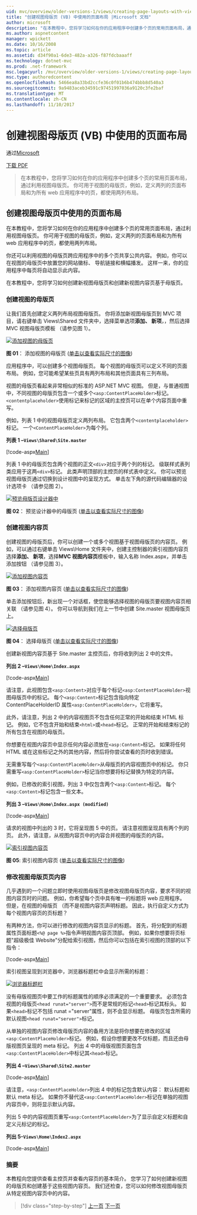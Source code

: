 ```yaml
---
uid: mvc/overview/older-versions-1/views/creating-page-layouts-with-view-master-pages-vb
title: "创建视图母版页 (VB) 中使用的页面布局 |Microsoft 文档"
author: microsoft
description: "在本教程中，您将学习如何在你的应用程序中创建多个页的常用页面布局，通过利用视图母版页。 你可以使用..."
ms.author: aspnetcontent
manager: wpickett
ms.date: 10/16/2008
ms.topic: article
ms.assetid: d34f90a1-6de3-482a-a326-f87fdcbaaaff
ms.technology: dotnet-mvc
ms.prod: .net-framework
msc.legacyurl: /mvc/overview/older-versions-1/views/creating-page-layouts-with-view-master-pages-vb
msc.type: authoredcontent
ms.openlocfilehash: 5466ea8a33bd2ccfe36c0f01b6b474bbb8d540a3
ms.sourcegitcommit: 9a9483aceb34591c97451997036a9120c3fe2baf
ms.translationtype: MT
ms.contentlocale: zh-CN
ms.lasthandoff: 11/10/2017
---
```

<a name="creating-page-layouts-with-view-master-pages-vb"></a>创建视图母版页 (VB) 中使用的页面布局
====================
通过[Microsoft](https://github.com/microsoft)

[下载 PDF](http://download.microsoft.com/download/e/f/3/ef3f2ff6-7424-48f7-bdaa-180ef64c3490/ASPNET_MVC_Tutorial_12_VB.pdf)

> 在本教程中，您将学习如何在你的应用程序中创建多个页的常用页面布局，通过利用视图母版页。 你可用于视图的母版页，例如，定义两列的页面布局和为所有 web 应用程序中的页，都使用两列布局。


## <a name="creating-page-layouts-with-view-master-pages"></a>创建视图母版页中使用的页面布局

在本教程中，您将学习如何在你的应用程序中创建多个页的常用页面布局，通过利用视图母版页。 你可用于视图的母版页，例如，定义两列的页面布局和为所有 web 应用程序中的页，都使用两列布局。

你还可以利用视图的母版页跨应用程序中的多个页共享公共内容。 例如，你可以在视图的母版页中放置您的网站徽标、 导航链接和横幅播发。 这样一来，你的应用程序中每页将自动显示此内容。

在本教程中，您将学习如何创建新视图母版页和创建新视图内容页基于母版页。

### <a name="creating-a-view-master-page"></a>创建视图的母版页

让我们首先创建定义两列布局视图母版页。 你将添加新视图母版页到 MVC 项目，请右键单击 Views\Shared 文件夹中，选择菜单选项**添加、 新项**，，然后选择 MVC 视图母版页模板 （请参见图 1）。


[![添加视图的母版页](creating-page-layouts-with-view-master-pages-vb/_static/image2.png)](creating-page-layouts-with-view-master-pages-vb/_static/image1.png)

**图 01**： 添加视图的母版页 ([单击以查看实际尺寸的图像](creating-page-layouts-with-view-master-pages-vb/_static/image3.png))


应用程序中，可以创建多个视图母版页。 每个视图的母版页可以定义不同的页面布局。 例如，您可能希望某些页具有两列布局和其他页面具有三列布局。

视图的母版页看起来非常相似的标准的 ASP.NET MVC 视图。 但是，与普通视图中，不同视图的母版页包含一个或多个`<asp:ContentPlaceHolder>`标记。 `<contentplaceholder>`使用标记来标记的区域的主控页可以在单个内容页面中重写。

例如，列表 1 中的视图母版页定义两列布局。 它包含两个`<contentplaceholder>`标记。 一个`<ContentPlaceHolder>`为每个列。

**列表 1 –`Views\Shared\Site.master`**

[!code-aspx[Main](creating-page-layouts-with-view-master-pages-vb/samples/sample1.aspx)]

列表 1 中的母版页包含两个视图的正文`<div>`对应于两个列的标记。 级联样式表列类应用于这两`<div>`标记。 此类声明顶部的主控页的样式表中定义。 你可以预览视图母版页通过切换到设计视图中的呈现方式。 单击左下角的源代码编辑器的设计选项卡 （请参见图 2）。


[![预览母版页设计器中](creating-page-layouts-with-view-master-pages-vb/_static/image5.png)](creating-page-layouts-with-view-master-pages-vb/_static/image4.png)

**图 02**： 预览设计器中的母版页 ([单击以查看实际尺寸的图像](creating-page-layouts-with-view-master-pages-vb/_static/image6.png))


### <a name="creating-a-view-content-page"></a>创建视图内容页

创建视图的母版页后，你可以创建一个或多个视图基于视图母版页的内容页。 例如，可以通过右键单击 Views\Home 文件夹中，创建主控制器的索引视图内容页选择**添加、 新项**，选择**MVC 视图内容页**模板中，输入名称 Index.aspx，并单击添加按钮 （请参见图 3）。


[![添加视图内容页](creating-page-layouts-with-view-master-pages-vb/_static/image8.png)](creating-page-layouts-with-view-master-pages-vb/_static/image7.png)

**图 03**： 添加视图内容页 ([单击以查看实际尺寸的图像](creating-page-layouts-with-view-master-pages-vb/_static/image9.png))


单击添加按钮后，新出现一个对话框，使您能够选择视图的母版页要视图内容页相关联 （请参见图 4）。 你可以导航到我们在上一节中创建 Site.master 视图母版页上。


[![选择母版页](creating-page-layouts-with-view-master-pages-vb/_static/image11.png)](creating-page-layouts-with-view-master-pages-vb/_static/image10.png)

**图 04**： 选择母版页 ([单击以查看实际尺寸的图像](creating-page-layouts-with-view-master-pages-vb/_static/image12.png))


创建新视图内容页基于 Site.master 主控页后，你将收到列出 2 中的文件。

**列出 2 –`Views\Home\Index.aspx`**

[!code-aspx[Main](creating-page-layouts-with-view-master-pages-vb/samples/sample2.aspx)]

请注意，此视图包含`<asp:Content>`对应于每个标记`<asp:ContentPlaceHolder>`视图母版页中的标记。 每个`<asp:Content>`标记包含指向特定 ContentPlaceHolderID 属性`<asp:ContentPlaceHolder>`，它将重写。

此外，请注意，列出 2 中的内容视图页不包含任何正常的开始和结束 HTML 标记。 例如，它不包含开始和结束`<html>`或`<head>`标记。 正常的开始和结束标记的所有包含在视图的母版页。

你想要在视图内容页中显示任何内容必须放在`<asp:Content>`标记。 如果将任何 HTML 或在这些标记之外的其他内容，然后将你尝试查看的页时收到错误。

无需重写每个`<asp:ContentPlaceHolder>`从母版页的内容视图页中的标记。 你只需重写`<asp:ContentPlaceHolder>`标记当你想要将标记替换为特定的内容。

例如，已修改的索引视图，列出 3 中仅包含两个`<asp:Content>`标记。 每个`<asp:Content>`标记包含一些文本。

**列出 3 –`Views\Home\Index.aspx (modified)`**

[!code-aspx[Main](creating-page-layouts-with-view-master-pages-vb/samples/sample3.aspx)]

请求的视图中列出的 3 时，它将呈现图 5 中的页。 请注意视图呈现具有两个列的页。 此外，请注意，从视图内容页中的内容合并视图的母版页的内容。


[![索引视图内容页](creating-page-layouts-with-view-master-pages-vb/_static/image14.png)](creating-page-layouts-with-view-master-pages-vb/_static/image13.png)

**图 05**: 索引视图内容页 ([单击以查看实际尺寸的图像](creating-page-layouts-with-view-master-pages-vb/_static/image15.png))


### <a name="modifying-view-master-page-content"></a>修改视图母版页页内容

几乎遇到的一个问题立即时使用视图母版页是修改视图母版页内容，要求不同的视图内容页时的问题。 例如，你希望每个页中具有唯一的标题将 web 应用程序。 但是，在视图的母版页 （而不是视图内容页声明标题。 因此，执行自定义方式为每个视图内容页的页标题？

有两种方法，你可以进行修改的视图内容页显示的标题。 首先，将分配到的标题属性页面标题`<%@ page %>`指令声明视图内容页顶部。 例如，如果你想要将页标题"超级极佳 Website"分配给索引视图，然后你可以包括在索引视图的顶部的以下指令：

[!code-aspx[Main](creating-page-layouts-with-view-master-pages-vb/samples/sample4.aspx)]

索引视图呈现到浏览器中，浏览器标题栏中会显示所需的标题：


[![浏览器标题栏](creating-page-layouts-with-view-master-pages-vb/_static/image17.png)](creating-page-layouts-with-view-master-pages-vb/_static/image16.png)


没有母版视图页中要工作的标题属性的顺序必须满足的一个重要要求。 必须包含视图的母版页`<head runat="server">`而不是常规的标记`<head>`标记其标头。 如果`<head>`标记不包括 runat ="server"属性，则不会显示标题。 母版页包含所需的默认视图`<head runat="server">`标记。

从单独的视图内容页修改母版页内容的备用方法是将你想要在修改的区域`<asp:ContentPlaceHolder>`标记。 例如，假设你想要更改不仅标题，而且还由母版视图页呈现的 meta 标记。 列出 4 中的母版视图页面包含`<asp:ContentPlaceHolder>`中标记其`<head>`标记。

**列出 4 –`Views\Shared\Site2.master`**

[!code-aspx[Main](creating-page-layouts-with-view-master-pages-vb/samples/sample5.aspx)]

请注意，`<asp:ContentPlaceHolder>`列出 4 中的标记包含默认内容： 默认标题和默认 meta 标记。 如果你不替代这`<asp:ContentPlaceHolder>`标记在单独的视图内容页中，则将显示默认内容。

列出 5 中的内容视图页重写`<asp:ContentPlaceHolder>`为了显示自定义标题和自定义元标记的标记。

**列出 5-`Views\Home\Index2.aspx`**

[!code-aspx[Main](creating-page-layouts-with-view-master-pages-vb/samples/sample6.aspx)]

### <a name="summary"></a>摘要

本教程向您提供查看主控页并查看内容页的基本简介。 您学习了如何创建新视图的母版页和创建基于这些视图内容页。 我们还检查，您可以如何修改视图母版页从特定视图内容页中的内容。

>[!div class="step-by-step"]
[上一页](using-the-tagbuilder-class-to-build-html-helpers-vb.md)
[下一页](passing-data-to-view-master-pages-vb.md)
